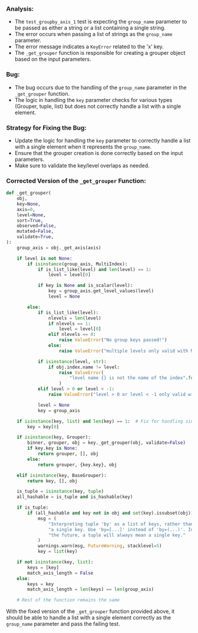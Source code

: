### Analysis:
- The `test_groupby_axis_1` test is expecting the `group_name` parameter to be passed as either a string or a list containing a single string.
- The error occurs when passing a list of strings as the `group_name` parameter.
- The error message indicates a `KeyError` related to the 'x' key.
- The `_get_grouper` function is responsible for creating a grouper object based on the input parameters.

### Bug:
- The bug occurs due to the handling of the `group_name` parameter in the `_get_grouper` function.
- The logic in handling the `key` parameter checks for various types (Grouper, tuple, list) but does not correctly handle a list with a single element.

### Strategy for Fixing the Bug:
- Update the logic for handling the `key` parameter to correctly handle a list with a single element when it represents the `group_name`.
- Ensure that the grouper creation is done correctly based on the input parameters.
- Make sure to validate the key/level overlaps as needed.

### Corrected Version of the `_get_grouper` Function:
```python
def _get_grouper(
    obj,
    key=None,
    axis=0,
    level=None,
    sort=True,
    observed=False,
    mutated=False,
    validate=True,
):
    group_axis = obj._get_axis(axis)

    if level is not None:
        if isinstance(group_axis, MultiIndex):
            if is_list_like(level) and len(level) == 1:
                level = level[0]

            if key is None and is_scalar(level):
                key = group_axis.get_level_values(level)
                level = None

        else:
            if is_list_like(level):
                nlevels = len(level)
                if nlevels == 1:
                    level = level[0]
                elif nlevels == 0:
                    raise ValueError("No group keys passed!")
                else:
                    raise ValueError("multiple levels only valid with MultiIndex")

            if isinstance(level, str):
                if obj.index.name != level:
                    raise ValueError(
                        "level name {} is not the name of the index".format(level)
                    )
            elif level > 0 or level < -1:
                raise ValueError("level > 0 or level < -1 only valid with MultiIndex")

            level = None
            key = group_axis

    if isinstance(key, list) and len(key) == 1:  # Fix for handling single element list
        key = key[0]

    if isinstance(key, Grouper):
        binner, grouper, obj = key._get_grouper(obj, validate=False)
        if key.key is None:
            return grouper, [], obj
        else:
            return grouper, {key.key}, obj

    elif isinstance(key, BaseGrouper):
        return key, [], obj

    is_tuple = isinstance(key, tuple)
    all_hashable = is_tuple and is_hashable(key)

    if is_tuple:
        if (all_hashable and key not in obj and set(key).issubset(obj)) or not all_hashable:
            msg = (
                "Interpreting tuple 'by' as a list of keys, rather than "
                "a single key. Use 'by=[...]' instead of 'by=(...)'. In "
                "the future, a tuple will always mean a single key."
            )
            warnings.warn(msg, FutureWarning, stacklevel=5)
            key = list(key)

    if not isinstance(key, list):
        keys = [key]
        match_axis_length = False
    else:
        keys = key
        match_axis_length = len(keys) == len(group_axis)

    # Rest of the function remains the same
```

With the fixed version of the `_get_grouper` function provided above, it should be able to handle a list with a single element correctly as the `group_name` parameter and pass the failing test.